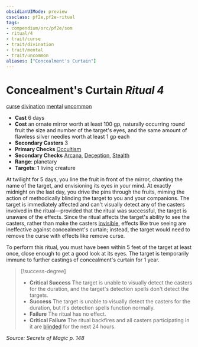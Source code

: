 ```yaml
---
obsidianUIMode: preview
cssclass: pf2e,pf2e-ritual
tags:
- compendium/src/pf2e/som
- ritual/4
- trait/curse
- trait/divination
- trait/mental
- trait/uncommon
aliases: ["Concealment's Curtain"]
---
```

# Concealment's Curtain *Ritual 4*  
[curse](rules/traits/curse.md "Curse Effect Trait")  [divination](rules/traits/divination.md "Divination School Trait")  [mental](rules/traits/mental.md "Mental Effect Trait")  [uncommon](rules/traits/uncommon.md "Uncommon Rarity Trait")  

- **Cast** 6 days
- **Cost** an ornate mirror worth at least 100 gp, naturally occurring round fruit the size and number of the target's eyes, and the same amount of flawless silver needles worth at least 1 gp each
- **Secondary Casters** 3
- **Primary Checks** [Occultism](compendium/skills.md#Occultism)
- **Secondary Checks** [Arcana](compendium/skills.md#Arcana), [Deception](compendium/skills.md#Deception), [Stealth](compendium/skills.md#Stealth)
- **Range**: planetary
- **Targets**: 1 living creature

At twilight for 5 days, you line the fruit in front of the mirror, chanting the name of the target, and envisioning its eyes in your mind. At exactly midnight on the last day, you drive the pins through the fruits, miming the action of methodically blinding the target to you and your companions. The target is immediately affected and can't visually detect any of the casters involved in the ritual—provided that the ritual was successful, the target is unaware of the effects. Since the ritual affects the target's ability to see the casters, rather than make the casters [invisible](rules/conditions.md#Invisible), effects like true seeing are ineffective against concealment's curtain; instead, the target would need to remove the curse with effects like remove curse.

To perform this ritual, you must have been within 5 feet of the target at least once, close enough to get a good look at its eyes. The target is temporarily immune to further castings of concealment's curtain for 1 year.

> [!success-degree] 
> - **Critical Success** The target is unable to visually detect the casters for the duration, and the target's detection spells don't detect the targets.
> - **Success** The target is unable to visually detect the casters for the duration, but it's detection spells function normally.
> - **Failure** The ritual has no effect.
> - **Critical Failure** The ritual backfires and all casters participating in it are [blinded](rules/conditions.md#Blinded) for the next 24 hours.

*Source: Secrets of Magic p. 148*